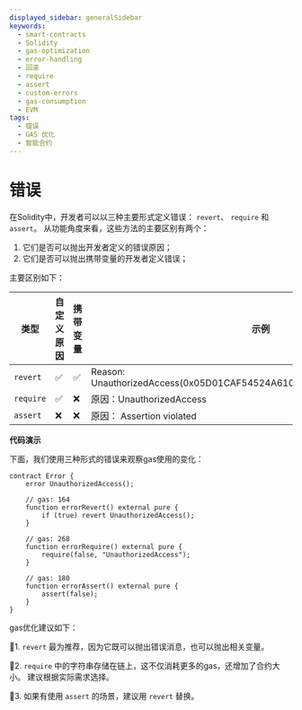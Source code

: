 ```yaml
---
displayed_sidebar: generalSidebar
keywords:
  - smart-contracts
  - Solidity
  - gas-optimization
  - error-handling
  - 回滚
  - require
  - assert
  - custom-errors
  - gas-consumption
  - EVM
tags:
  - 错误
  - GAS 优化
  - 智能合约
---
```


# 错误

在Solidity中，开发者可以以三种主要形式定义错误： `revert`、 `require` 和 `assert`。 从功能角度来看，这些方法的主要区别有两个：

1. 它们是否可以抛出开发者定义的错误原因；
2. 它们是否可以抛出携带变量的开发者定义错误；

主要区别如下：

| 类型        | 自定义原因 | 携带变量 | 示例                                                                                                        |
| --------- | ----- | ---- | --------------------------------------------------------------------------------------------------------- |
| `revert`  | ✅     | ✅    | Reason: UnauthorizedAccess(0x05D01CAF54524A610CCF187082201120757f7AE5) |
| `require` | ✅     | ❌    | 原因：UnauthorizedAccess                                                                                     |
| `assert`  | ❌     | ❌    | 原因： Assertion violated                                                                                    |

**代码演示**

下面，我们使用三种形式的错误来观察gas使用的变化：

```solidity
contract Error {
    error UnauthorizedAccess();

    // gas: 164
    function errorRevert() external pure {
        if (true) revert UnauthorizedAccess();
    }

    // gas: 268
    function errorRequire() external pure {
        require(false, "UnauthorizedAccess");
    }

    // gas: 180
    function errorAssert() external pure {
        assert(false);
    }
}
```

gas优化建议如下：

🌟1. `revert` 最为推荐，因为它既可以抛出错误消息，也可以抛出相关变量。

🌟2. `require` 中的字符串存储在链上，这不仅消耗更多的gas，还增加了合约大小。 建议根据实际需求选择。

🌟3. 如果有使用 `assert` 的场景，建议用 `revert` 替换。
